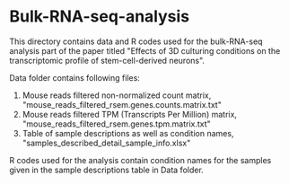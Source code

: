 # Bulk-RNA-seq-analysis
This directory contains data and R codes used for the bulk-RNA-seq analysis part of the paper titled "Effects of 3D culturing 
conditions on the transcriptomic profile of stem-cell-derived neurons".

Data folder contains following files:
1) Mouse reads filtered non-normalized count matrix, "mouse_reads_filtered_rsem.genes.counts.matrix.txt"
2) Mouse reads filtered TPM (Transcripts Per Million) matrix, "mouse_reads_filtered_rsem.genes.tpm.matrix.txt"
3) Table of sample descriptions as well as condition names, "samples_described_detail_sample_info.xlsx"

R codes used for the analysis contain condition names for the samples given in the sample descriptions table in Data folder.

